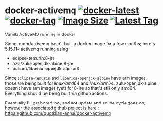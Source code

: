 # docker-activemq [![docker-latest](https://github.com/quotidian-ennui/docker-activemq/actions/workflows/docker-latest.yml/badge.svg)](https://github.com/quotidian-ennui/docker-activemq/actions/workflows/docker-latest.yml) [![docker-tag](https://github.com/quotidian-ennui/docker-activemq/actions/workflows/docker-tag.yml/badge.svg)](https://github.com/quotidian-ennui/docker-activemq/actions/workflows/docker-tag.yml) [![Image Size](https://img.shields.io/docker/image-size/lewinc/activemq)](https://hub.docker.com/r/lewinc/activemq/) [![Latest Tag](https://img.shields.io/docker/v/lewinc/activemq?sort=semver)](https://hub.docker.com/r/lewinc/activemq/)


Vanilla ActiveMQ running in docker

Since rmohr/activemq hasn't built a docker image for a few months; here's 5.15.11+ activemq running using
- eclipse-temurin:8-jre
- azul/zulu-openjdk-alpine:8-jre
- bellsoft/liberica-openjdk-alpine:8

 Since `eclipse-temurin` and `liberica-openjdk-alpine` have arm images, those are being built for _linux/amd64_ and _linux/arm64_. zulu-openjdk-alpine doesn't have arm images (yet) for 8-jre so that's still only amd64. Everything should be being built via github actions.

Eventually I'll get bored too, and not update and so the cycle goes on; however the associated github project is here : https://github.com/quotidian-ennui/docker-activemq
